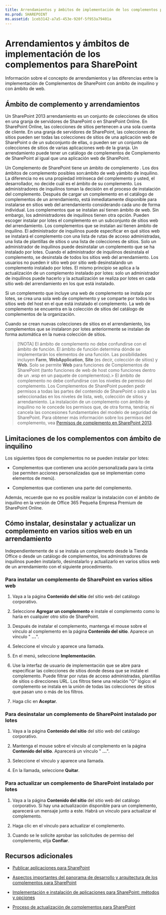 ```yaml
---
title: Arrendamientos y ámbitos de implementación de los complementos para SharePoint
ms.prod: SHAREPOINT
ms.assetid: 1ceb3142-a7a5-453e-920f-5f953a79401a
---
```



# Arrendamientos y ámbitos de implementación de los complementos para SharePoint
 Información sobre el concepto de arrendamientos y las diferencias entre la implementación de Complementos de SharePoint con ámbito de inquilino y con ámbito de web.
## Ámbito de complemento y arrendamientos
<a name="AppScope"> </a>

Un SharePoint 2013 arrendamiento es un conjunto de colecciones de sitios en una granja de servidores de SharePoint o en SharePoint Online. En SharePoint Online, las colecciones de sitios pertenecen a una sola cuenta de cliente. En una granja de servidores de SharePoint, las colecciones de sitios pueden ser todas las colecciones de sitios de una aplicación web de SharePoint o de un subconjunto de ellas, o pueden ser un conjunto de colecciones de sitios de varias aplicaciones web de la granja. Un arrendamiento puede tener un catálogo de complementos de Complemento de SharePoint al igual que una aplicación web de SharePoint.
  
    
    
Un Complemento de SharePoint tiene un ámbito de complemento . Los dos ámbitos de complemento posibles son:ámbito de web yámbito de inquilino. La diferencia no es una propiedad intrínseca del complemento y usted, el desarrollador, no decide cuál es el ámbito de su complemento. Los administradores de inquilinos toman la decisión en el proceso de instalación del complemento. Después de cargar un complemento en el catálogo de complementos de un arrendamiento, está inmediatamente disponible para instalarse en sitios web del arrendamiento considerando cada uno de forma individual. Los complementos que se instalan así tienen ámbito de web. Sin embargo, los administradores de inquilinos tienen otra opción. Pueden escoger instalar por lotes el complemento en un subconjunto de sitios web del arrendamiento. Los complementos que se instalan así tienen ámbito de inquilino. El administrador de inquilinos puede especificar en qué sitios web se instalará el complemento con una lista de rutas de acceso administradas, una lista de plantillas de sitios o una lista de colecciones de sitios. Solo un administrador de inquilinos puede desinstalar un complemento que se ha instalado por lotes. Cuando el administrador de inquilinos desinstala el complemento, se desinstala de todos los sitios web del arrendamiento. Los usuarios no pueden ir sitio web por sitio web desinstalando un complemento instalado por lotes. El mismo principio se aplica a la actualización de un complemento instalado por lotes: solo un administrador de inquilinos puede hacerlo y la actualización se realiza por lotes en cada sitio web del arrendamiento en los que está instalado.
  
    
    
Si un complemento que incluye una web de complemento se instala por lotes, se crea una sola web de complemento y se comparte por todos los sitios web del host en el que está instalado el complemento. La web de complemento se encuentra en la colección de sitios del catálogo de complementos de la organización.
  
    
    
Cuando se crean nuevas colecciones de sitios en el arrendamiento, los complementos que se instalaron por lotes anteriormente se instalan de forma automática en la nueva colección de sitios.
  
    
    

> [!NOTA]
> El ámbito de complemento no debe confundirse con el ámbito de función. El ámbito de función determina dónde se implementarán los elementos de una función. Las posibilidades incluyen **Farm**, **WebApplication**, **Site** (es decir, colección de sitios) y **Web**. Solo se permite **Web** para funciones de Complementos de SharePoint (tanto funciones de web de host como funciones dentro de un .wsp en un paquete de complementos).> El ámbito de complemento no debe confundirse con los niveles de permiso del complemento. Los Complementos de SharePoint pueden pedir permisos a todas las partes del contenido de SharePoint o solo a las seleccionadas en los niveles de lista, web, colección de sitios y arrendamiento. La instalación de un complemento con ámbito de inquilino no le concede los permisos que, de otra forma, tendría; ni cancela las concesiones fundamentales del modelo de seguridad de SharePoint. Para obtener más información sobre los permisos del complemento, vea  [Permisos de complemento en SharePoint 2013](add-in-permissions-in-sharepoint-2013.md). 
  
    
    


## Limitaciones de los complementos con ámbito de inquilino
<a name="Tenant"> </a>

Los siguientes tipos de complementos no se pueden instalar por lotes:
  
    
    

- Complementos que contienen una acción personalizada para la cinta (se permiten acciones personalizadas que se implementan como elementos de menú).
    
  
- Complementos que contienen una parte del complemento. 
    
  
Además, recuerde que no es posible realizar la instalación con el ámbito de inquilino en la versión de Office 365 Pequeña Empresa Premium de SharePoint Online.
  
    
    

## Cómo instalar, desinstalar y actualizar un complemento en varios sitios web en un arrendamiento
<a name="Web"> </a>

Independientemente de si se instala un complemento desde la Tienda Office o desde un catálogo de complementos, los administradores de inquilinos pueden instalarlo, desinstalarlo y actualizarlo en varios sitios web de un arrendamiento con el siguiente procedimiento.
  
    
    

### Para instalar un complemento de SharePoint en varios sitios web


1. Vaya a la página **Contenido del sitio** del sitio web del catálogo corporativo.
    
  
2. Seleccione **Agregar un complemento** e instale el complemento como lo haría en cualquier otro sitio de SharePoint.
    
  
3. Después de instalar el complemento, mantenga el mouse sobre el vínculo al complemento en la página **Contenido del sitio**. Aparece un vínculo " **...**".
    
  
4. Seleccione el vínculo y aparece una llamada.
    
  
5. En el menú, seleccione **Implementación**.
    
  
6. Use la interfaz de usuario de implementación que se abre para especificar las colecciones de sitios donde desea que se instale el complemento. Puede filtrar por rutas de acceso administradas, plantillas de sitios o direcciones URL. Los filtros tiene una relación "O" lógico: el complemento se instala en la unión de todas las colecciones de sitios que pasan uno o más de los filtros.
    
  
7. Haga clic en **Aceptar**.
    
  

### Para desinstalar un complemento de SharePoint instalado por lotes


1. Vaya a la página **Contenido del sitio** del sitio web del catálogo corporativo.
    
  
2. Mantenga el mouse sobre el vínculo al complemento en la página **Contenido del sitio**. Aparecerá un vínculo " **...**".
    
  
3. Seleccione el vínculo y aparece una llamada.
    
  
4. En la llamada, seleccione **Quitar**.
    
  

### Para actualizar un complemento de SharePoint instalado por lotes


1. Vaya a la página **Contenido del sitio** del sitio web del catálogo corporativo. Si hay una actualización disponible para un complemento, aparecerá un mensaje junto a este. Habrá un vínculo para actualizar el complemento.
    
  
2. Haga clic en el vínculo para actualizar el complemento.
    
  
3. Cuando se le solicite aprobar las solicitudes de permiso del complemento, elija **Confiar**.
    
  

## Recursos adicionales
<a name="SP15tenancies_addlresources"> </a>


-  [Publicar aplicaciones para SharePoint](publish-sharepoint-add-ins.md)
    
  
-  [Aspectos importantes del panorama de desarrollo y arquitectura de los complementos para SharePoint](important-aspects-of-the-sharepoint-add-in-architecture-and-development-landscap.md)
    
  
-  [Implementación e instalación de aplicaciones para SharePoint: métodos y opciones](deploying-and-installing-sharepoint-add-ins-methods-and-options.md)
    
  
-  [Proceso de actualización de complementos para SharePoint](sharepoint-add-ins-update-process.md)
    
  

